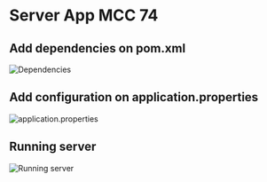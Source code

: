 # **Server App MCC 74**

<!-- ## **Note:**

- Jangan push di branch **main**
- Push di **branch masing-masing**
- **Semangat...** -->

## Add dependencies on pom.xml
![Dependencies](https://user-images.githubusercontent.com/47866645/215533771-010bf047-fedf-4016-bb0c-7e3d077567af.png)

## Add configuration on application.properties
![application.properties](https://user-images.githubusercontent.com/47866645/215533760-8b0a5489-d60d-4597-914c-6a8accbce2f6.png)

## Running server
![Running server](https://user-images.githubusercontent.com/47866645/215533774-dcb2fcf0-7584-4634-a2d9-7e3d06b0272a.png)